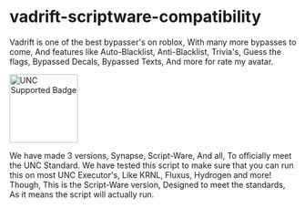 # vadrift-scriptware-compatibility

Vadrift is one of the best bypasser's on roblox, With many more bypasses to come, And features like Auto-Blacklist, Anti-Blacklist, Trivia's, Guess the flags, Bypassed Decals, Bypassed Texts, And more for rate my avatar.

<a href="https://scriptunc.org" style="height:max-content;" target="_blank">
    <img style="width: 120px;height:auto;" alt="UNC Supported Badge" src="https://scriptunc.org/badge-supported.png"/>
</a>

We have made 3 versions, Synapse, Script-Ware, And all, To officially meet the UNC Standard. We have tested this script to make sure that you can run this on most UNC Executor's, Like KRNL, Fluxus, Hydrogen and more! Though, This is the Script-Ware version, Designed to meet the standards, As it means the script will actually run.
